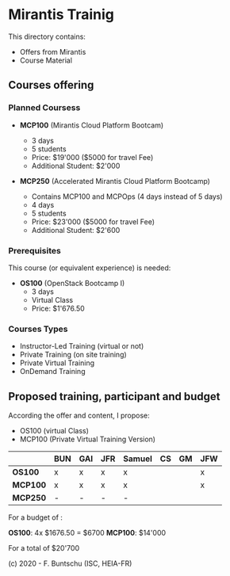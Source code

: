 # Mirantis Trainig

This directory contains:
* Offers from Mirantis
* Course Material

## Courses offering

### Planned Coursess

* __MCP100__ (Mirantis Cloud Platform Bootcam)
  * 3 days
  * 5 students
  * Price: \$19'000 (\$5000 for travel Fee)
  * Additional Student: $2'000
  
* __MCP250__ (Accelerated Mirantis Cloud Platform Bootcamp)
  * Contains MCP100 and MCPOps (4 days instead of 5 days)
  * 4 days
  * 5 students
  * Price: $23'000 (\$5000 for travel Fee)
  * Additional Student: $2'600


### Prerequisites
This course (or equivalent experience) is needed:
* __OS100__ (OpenStack Bootcamp I)
  * 3 days
  * Virtual Class 
  * Price: $1'676.50
  

### Courses Types
* Instructor-Led Training (virtual or not)
* Private Training (on site training)
* Private Virtual Training
* OnDemand Training

## Proposed training, participant and budget
According the offer and content, I propose:
* OS100 (virtual Class)
* MCP100 (Private Virtual Training Version)

|            | BUN | GAI | JFR | Samuel | CS | GM | JFW |
|------------|-----|-----|-----|--------|----|----|-----|
| __OS100__  |  x  |  x  |  x  |    x   |    |    |  x   |
| __MCP100__ |  x  |  x  |  x  |    x   |    |    |   x
| __MCP250__ |  -  |  -  |  -  |    -   |    |    |

For a budget of :

__OS100__:  4x \$1676.50 = \$6700
__MCP100__: \$14'000

For a total of \$20'700

 (c) 2020 - F. Buntschu (ISC, HEIA-FR) 
